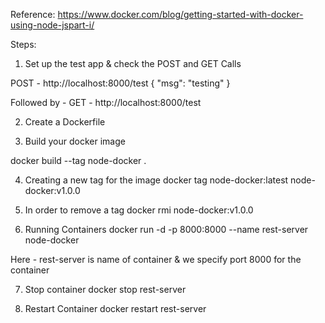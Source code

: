 
Reference: 
https://www.docker.com/blog/getting-started-with-docker-using-node-jspart-i/

Steps: 

1. Set up the test app & check the POST and GET Calls 

POST  - http://localhost:8000/test
{
	"msg": "testing"
}


Followed by - 
GET - http://localhost:8000/test



2. Create a Dockerfile 

3. Build your docker image 

docker build --tag node-docker .

4. Creating a new tag for the image
 docker tag node-docker:latest node-docker:v1.0.0

5. In order to remove a tag 
docker rmi node-docker:v1.0.0

6. Running Containers 
docker run -d -p 8000:8000 --name rest-server node-docker


Here - rest-server is name of container & we specify port 8000 for the container



7. Stop container 
docker stop rest-server


8. Restart Container
docker restart rest-server


